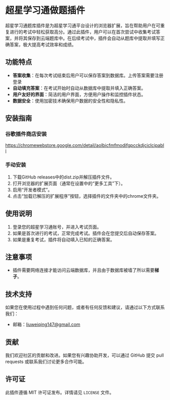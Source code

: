 # 超星学习通做题插件

超星学习通题库插件是为超星学习通平台设计的浏览器扩展，旨在帮助用户在可重复进行的考试中轻松获取高分。通过此插件，用户可以在首次尝试中收集考试答案，并将其保存到云端题库中。在后续考试中，插件会自动从题库中提取并填写正确答案，极大提高考试效率和成绩。

## 功能特点

- **答案收集**：在每次考试结束后用户可以保存答案到数据库。上传答案需要注册登录
- **自动填充答案**：在考试开始时自动从数据库中提取并填入正确答案。
- **用户友好的界面**：简洁的用户界面，方便用户操作和监控插件状态。
- **数据安全**：使用加密技术确保用户数据的安全性和隐私性。

## 安装指南

### 谷歌插件商店安装

https://chromewebstore.google.com/detail/aolbicfmfmodifgpcckdjciclcipabli

### 手动安装

1. 下载GitHub releases中的dist.zip并解压插件文件。
2. 打开浏览器的扩展页面（通常在设置中的“更多工具”下）。
3. 启用“开发者模式”。
4. 点击“加载已解压的扩展程序”按钮，选择插件的文件夹中的chrome文件夹。

## 使用说明

1. 登录您的超星学习通账号，并进入考试页面。
2. 如果是首次进行的考试，正常完成考试。插件会在您提交后自动保存答案。
3. 如果是重复考试，插件将自动填入已知的正确答案。

## 注意事项

- 插件需要网络连接才能访问云端数据库，并且由于数据库被墙了所以需要**梯子**。

## 技术支持

如果您在使用过程中遇到任何问题，或者有任何反馈和建议，请通过以下方式联系我们：

- 邮箱：liuweiqing147@gmail.com

## 贡献

我们欢迎社区的贡献和改进。如果您有兴趣协助开发，可以通过 GitHub 提交 pull requests 或联系我们讨论更多合作可能。

## 许可证

此插件遵循 MIT 许可证发布。详情请见 `LICENSE` 文件。
